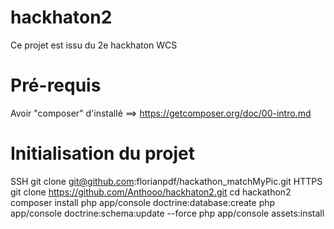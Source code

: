 # hackhaton2
Ce projet est issu du 2e hackhaton WCS 

# Pré-requis

Avoir "composer" d'installé ==> https://getcomposer.org/doc/00-intro.md

# Initialisation du projet

SSH git clone git@github.com:florianpdf/hackathon_matchMyPic.git
HTTPS git clone https://github.com/Anthooo/hackhaton2.git
cd hackathon2
composer install
php app/console doctrine:database:create php app/console doctrine:schema:update --force
php app/console assets:install
